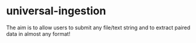# universal-ingestion

The aim is to allow users to submit any file/text string and to extract paired data in almost any format!

